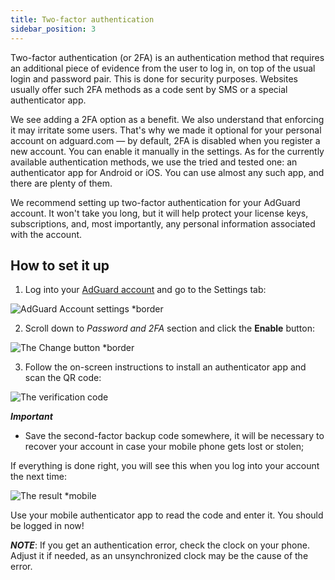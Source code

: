 ```yaml
---
title: Two-factor authentication
sidebar_position: 3
---
```


Two-factor authentication (or 2FA) is an authentication method that requires an additional piece of evidence from the user to log in, on top of the usual login and password pair. This is done for security purposes. Websites usually offer such 2FA methods as a code sent by SMS or a special authenticator app.

We see adding a 2FA option as a benefit. We also understand that enforcing it may irritate some users. That's why we made it optional for your personal account on adguard.com — by default, 2FA is disabled when you register a new account. You can enable it manually in the settings. As for the currently available authentication methods, we use the tried and tested one: an authenticator app for Android or iOS. You can use almost any such app, and there are plenty of them.

We recommend setting up two-factor authentication for your AdGuard account. It won't take you long, but it will help protect your license keys, subscriptions, and, most importantly, any personal information associated with the account.


## How to set it up

1) Log into your [AdGuard account](https://auth.adguard.com/login.html) and go to the Settings tab:

![AdGuard Account settings *border](https://cdn.adtidy.org/content/kb/ad_blocker/general/account_settings.png)

2) Scroll down to *Password and 2FA* section and click the **Enable** button:

![The Change button *border](https://cdn.adtidy.org/content/kb/ad_blocker/general/2fa_new.png)

3) Follow the on-screen instructions to install an authenticator app and scan the QR code:

![The verification code](https://cdn.adtidy.org/public/Adguard/kb/newscreenshots/En/General/2fa_enable.png)

***Important***
* Save the second-factor backup code somewhere, it will be necessary to recover your account in case your mobile phone gets lost or stolen;

If everything is done right, you will see this when you log into your account the next time:

![The result *mobile](https://cdn.adtidy.org/public/Adguard/kb/newscreenshots/En/General/2Fa3en.png)

Use your mobile authenticator app to read the code and enter it. You should be logged in now!

***NOTE***: If you get an authentication error, check the clock on your phone. Adjust it if needed, as an unsynchronized clock may be the cause of the error.